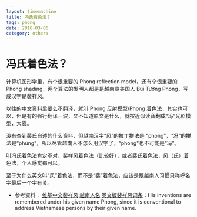 ```yaml
---
layout: timemachine
title: 冯氏着色法？
tags: phong
date: 2018-03-06
category: others
---
```

# 冯氏着色法？

计算机图形学里，有个很重要的 Phong reflection model，还有个很重要的 Phong shading，两个算法的发明人都是是越南裔美国人 Bùi Tường Phong，写成汉字是裴祥风。

以往的中文资料里要么不翻译，就叫 Phong 反射模型/Phong 着色法，其实也可以，但是有的强行翻译一波，又不知道原文是什么，就按近似读音翻成“冯”光照模型，大雾。

没有查到裴氏自述的什么资料，但越南汉字“风”的拉丁拼法是 “phong”，“冯”的拼法是“phùng”，所以尽管越南人不怎么用汉字了，“phong"也不可能是“冯”。

叫冯氏着色法肯定不对，裴祥风着色法（比较好），或者裴氏着色法，风（氏）着色法，个人感觉都可以。

至于为什么英文叫“风”着色法，而不是“裴”着色法，应该是跟越南人习惯只称呼名字最后一个字有关。


 * 参考资料：
[维基中文裴祥风](https://zh.wikipedia.org/wiki/%E8%A3%B4%E7%A5%A5%E9%A2%A8)
[越南人名](https://zh.wikipedia.org/zh-hans/%E8%B6%8A%E5%8D%97%E4%BA%BA%E5%90%8D)
[英文版裴祥风词条](https://en.wikipedia.org/wiki/Bui_Tuong_Phong)：His inventions are remembered under his given name Phong, since it is conventional to address Vietnamese persons by their given name.